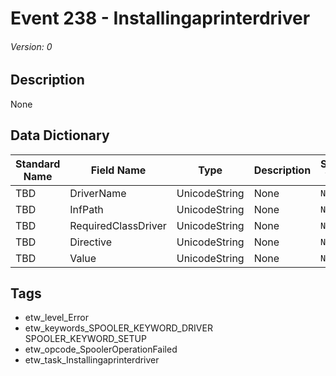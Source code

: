 # Event 238 - Installingaprinterdriver
###### Version: 0

## Description
None

## Data Dictionary
|Standard Name|Field Name|Type|Description|Sample Value|
|---|---|---|---|---|
|TBD|DriverName|UnicodeString|None|`None`|
|TBD|InfPath|UnicodeString|None|`None`|
|TBD|RequiredClassDriver|UnicodeString|None|`None`|
|TBD|Directive|UnicodeString|None|`None`|
|TBD|Value|UnicodeString|None|`None`|

## Tags
* etw_level_Error
* etw_keywords_SPOOLER_KEYWORD_DRIVER SPOOLER_KEYWORD_SETUP
* etw_opcode_SpoolerOperationFailed
* etw_task_Installingaprinterdriver